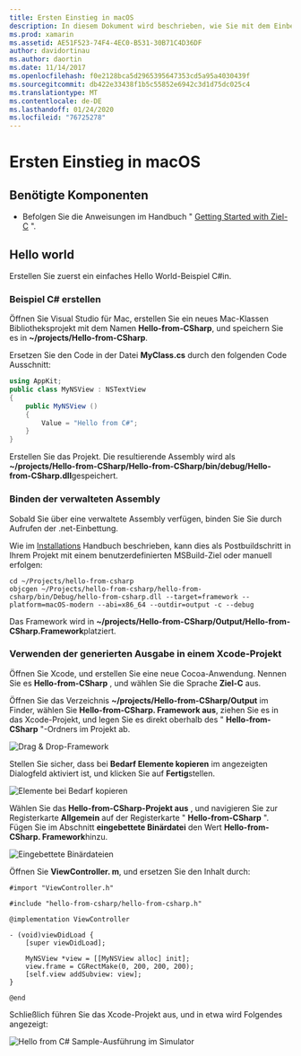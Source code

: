 ```yaml
---
title: Ersten Einstieg in macOS
description: In diesem Dokument wird beschrieben, wie Sie mit dem Einbetten von .net mit macOS beginnen. Es werden die Anforderungen erläutert und eine Beispielanwendung dargestellt, um zu veranschaulichen, wie die verwaltete Assembly gebunden und die generierte Ausgabe in einem Xcode-Projekt verwendet wird.
ms.prod: xamarin
ms.assetid: AE51F523-74F4-4EC0-B531-30B71C4D36DF
author: davidortinau
ms.author: daortin
ms.date: 11/14/2017
ms.openlocfilehash: f0e2128bca5d2965395647353cd5a95a4030439f
ms.sourcegitcommit: db422e33438f1b5c55852e6942c3d1d75dc025c4
ms.translationtype: MT
ms.contentlocale: de-DE
ms.lasthandoff: 01/24/2020
ms.locfileid: "76725278"
---
```

# <a name="getting-started-with-macos"></a>Ersten Einstieg in macOS

## <a name="what-you-will-need"></a>Benötigte Komponenten

* Befolgen Sie die Anweisungen im Handbuch " [Getting Started with Ziel-C](~/tools/dotnet-embedding/get-started/objective-c/index.md) ".

## <a name="hello-world"></a>Hello world

Erstellen Sie zuerst ein einfaches Hello World-Beispiel C#in.

### <a name="create-c-sample"></a>Beispiel C# erstellen

Öffnen Sie Visual Studio für Mac, erstellen Sie ein neues Mac-Klassen Bibliotheksprojekt mit dem Namen **Hello-from-CSharp**, und speichern Sie es in **~/projects/Hello-from-CSharp**.

Ersetzen Sie den Code in der Datei **MyClass.cs** durch den folgenden Code Ausschnitt:

```csharp
using AppKit;
public class MyNSView : NSTextView
{
    public MyNSView ()
    {
        Value = "Hello from C#";
    }
}
```

Erstellen Sie das Projekt. Die resultierende Assembly wird als **~/projects/Hello-from-CSharp/Hello-from-CSharp/bin/debug/Hello-from-CSharp.dll**gespeichert.

### <a name="bind-the-managed-assembly"></a>Binden der verwalteten Assembly

Sobald Sie über eine verwaltete Assembly verfügen, binden Sie Sie durch Aufrufen der .net-Einbettung.

Wie im [Installations](~/tools/dotnet-embedding/get-started/install/install.md) Handbuch beschrieben, kann dies als Postbuildschritt in Ihrem Projekt mit einem benutzerdefinierten MSBuild-Ziel oder manuell erfolgen:

```shell
cd ~/Projects/hello-from-csharp
objcgen ~/Projects/hello-from-csharp/hello-from-csharp/bin/Debug/hello-from-csharp.dll --target=framework --platform=macOS-modern --abi=x86_64 --outdir=output -c --debug
```

Das Framework wird in **~/projects/Hello-from-CSharp/Output/Hello-from-CSharp.Framework**platziert.

### <a name="use-the-generated-output-in-an-xcode-project"></a>Verwenden der generierten Ausgabe in einem Xcode-Projekt

Öffnen Sie Xcode, und erstellen Sie eine neue Cocoa-Anwendung. Nennen Sie es **Hello-from-CSharp** , und wählen Sie die Sprache **Ziel-C** aus.

Öffnen Sie das Verzeichnis **~/projects/Hello-from-CSharp/Output** im Finder, wählen Sie **Hello-from-CSharp. Framework aus**, ziehen Sie es in das Xcode-Projekt, und legen Sie es direkt oberhalb des " **Hello-from-CSharp** "-Ordners im Projekt ab.

![Drag & Drop-Framework](macos-images/hello-from-csharp-mac-drag-drop-framework.png)

Stellen Sie sicher, dass bei **Bedarf Elemente kopieren** im angezeigten Dialogfeld aktiviert ist, und klicken Sie auf **Fertig**stellen.

![Elemente bei Bedarf kopieren](macos-images/hello-from-csharp-mac-copy-items-if-needed.png)

Wählen Sie das **Hello-from-CSharp-Projekt aus** , und navigieren Sie zur Registerkarte **Allgemein** auf der Registerkarte " **Hello-from-CSharp** ". Fügen Sie im Abschnitt **eingebettete Binärdatei** den Wert **Hello-from-CSharp. Framework**hinzu.

![Eingebettete Binärdateien](macos-images/hello-from-csharp-mac-embedded-binaries.png)

Öffnen Sie **ViewController. m**, und ersetzen Sie den Inhalt durch:

```objc
#import "ViewController.h"

#include "hello-from-csharp/hello-from-csharp.h"

@implementation ViewController

- (void)viewDidLoad {
    [super viewDidLoad];

    MyNSView *view = [[MyNSView alloc] init];
    view.frame = CGRectMake(0, 200, 200, 200);
    [self.view addSubview: view];
}

@end
```

Schließlich führen Sie das Xcode-Projekt aus, und in etwa wird Folgendes angezeigt:

![Hello from C# Sample-Ausführung im Simulator](macos-images/hello-from-csharp-mac.png)
